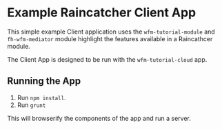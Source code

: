 # Example Raincatcher Client App

This simple example Client application uses the `wfm-tutorial-module` and `fh-wfm-mediator` module highlight the features available in a Raincathcer module.

The Client App is designed to be run with the `wfm-tutorial-cloud` app.

## Running the App

1. Run `npm install`.
2. Run `grunt`

This will browserify the components of the app and run a server.